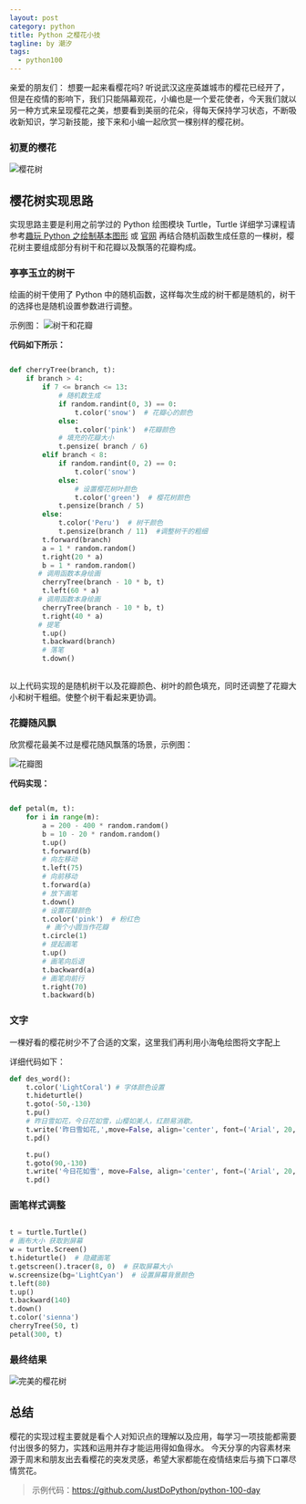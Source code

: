 ```yaml
---
layout: post
category: python
title: Python 之樱花小技
tagline: by 潮汐
tags:
  - python100
---
```


亲爱的朋友们：
	想要一起来看樱花吗? 听说武汉这座英雄城市的樱花已经开了，但是在疫情的影响下，我们只能隔幕观花，小编也是一个爱花使者，今天我们就以另一种方式来呈现樱花之美，想要看到美丽的花朵，得每天保持学习状态，不断吸收新知识，学习新技能，接下来和小编一起欣赏一棵别样的樱花树。

<!--more-->

### 初夏的樱花

![樱花树](https://img-blog.csdnimg.cn/20200323154207597.png?x-oss-process=image/watermark,type_ZmFuZ3poZW5naGVpdGk,shadow_10,text_aHR0cHM6Ly9ibG9nLmNzZG4ubmV0L3dlaXhpbl80MzEyOTc1MA==,size_16,color_FFFFFF,t_70)

## 樱花树实现思路

实现思路主要是利用之前学过的 Python 绘图模块 Turtle，Turtle 详细学习课程请参考[趣玩 Python 之绘制基本图形](https://mp.weixin.qq.com/s/zqoAZQ4aNzruXTd4QUGzmQ/) 或 [官网](https://docs.python.org/3/library/turtle.html) 再结合随机函数生成任意的一棵树，樱花树主要组成部分有树干和花瓣以及飘落的花瓣构成。

### 亭亭玉立的树干

绘画的树干使用了 Python 中的随机函数，这样每次生成的树干都是随机的，树干的选择也是随机设置参数进行调整。

示例图：
![树干和花瓣](https://img-blog.csdnimg.cn/20200323154330802.png?x-oss-process=image/watermark,type_ZmFuZ3poZW5naGVpdGk,shadow_10,text_aHR0cHM6Ly9ibG9nLmNzZG4ubmV0L3dlaXhpbl80MzEyOTc1MA==,size_16,color_FFFFFF,t_70)

**代码如下所示：**

```python

def cherryTree(branch, t):
    if branch > 4:
        if 7 <= branch <= 13:
            # 随机数生成
            if random.randint(0, 3) == 0:
                t.color('snow')  # 花瓣心的颜色
            else:
                t.color('pink')  #花瓣颜色
            # 填充的花瓣大小
            t.pensize( branch / 6)
        elif branch < 8:
            if random.randint(0, 2) == 0:
                t.color('snow')
            else:
                # 设置樱花树叶颜色
                t.color('green')  # 樱花树颜色
            t.pensize(branch / 5)
        else:
            t.color('Peru')  # 树干颜色
            t.pensize(branch / 11)  #调整树干的粗细
        t.forward(branch)
        a = 1 * random.random()
        t.right(20 * a)
        b = 1 * random.random()
       # 调用函数本身绘画　
        cherryTree(branch - 10 * b, t)
        t.left(60 * a)
       # 调用函数本身绘画
        cherryTree(branch - 10 * b, t)
        t.right(40 * a)
       # 提笔 
        t.up()
        t.backward(branch)
        # 落笔
        t.down()
        
```

以上代码实现的是随机树干以及花瓣颜色、树叶的颜色填充，同时还调整了花瓣大小和树干粗细。使整个树干看起来更协调。

### 花瓣随风飘

 欣赏樱花最美不过是樱花随风飘落的场景，示例图：

![花瓣图](https://img-blog.csdnimg.cn/2020032315443518.png?x-oss-process=image/watermark,type_ZmFuZ3poZW5naGVpdGk,shadow_10,text_aHR0cHM6Ly9ibG9nLmNzZG4ubmV0L3dlaXhpbl80MzEyOTc1MA==,size_16,color_FFFFFF,t_70)

**代码实现：**

```python

def petal(m, t):
    for i in range(m):
        a = 200 - 400 * random.random()
        b = 10 - 20 * random.random()
        t.up()
        t.forward(b)
        # 向左移动
        t.left(75)
        # 向前移动
        t.forward(a)
        # 放下画笔
        t.down()
        # 设置花瓣颜色
        t.color('pink')  # 粉红色
         # 画个小圆当作花瓣
        t.circle(1)
        # 提起画笔
        t.up()
        # 画笔向后退
        t.backward(a)
        # 画笔向前行
        t.right(70)
        t.backward(b)
```

### 文字

一棵好看的樱花树少不了合适的文案，这里我们再利用小海龟绘图将文字配上

详细代码如下：

```python
def des_word():
    t.color('LightCoral') # 字体颜色设置
    t.hideturtle()
    t.goto(-50,-130)
    t.pu()
    # 昨日雪如花，今日花如雪，山樱如美人，红颜易消歇。
    t.write('昨日雪如花,',move=False, align='center', font=('Arial', 20, 'normal'))
    t.pd()

    t.pu()
    t.goto(90,-130)
    t.write('今日花如雪', move=False, align='center', font=('Arial', 20, 'normal'))
    t.pd()

```


### 画笔样式调整

```python

t = turtle.Turtle()
# 画布大小 获取到屏幕
w = turtle.Screen()
t.hideturtle()  # 隐藏画笔
t.getscreen().tracer(8, 0)  # 获取屏幕大小
w.screensize(bg='LightCyan')  # 设置屏幕背景颜色
t.left(80)
t.up()
t.backward(140)
t.down()
t.color('sienna')
cherryTree(50, t)
petal(300, t)

```
### 最终结果

![完美的樱花树](https://img-blog.csdnimg.cn/20200324110105307.png?x-oss-process=image/watermark,type_ZmFuZ3poZW5naGVpdGk,shadow_10,text_aHR0cHM6Ly9ibG9nLmNzZG4ubmV0L3dlaXhpbl80MzEyOTc1MA==,size_16,color_FFFFFF,t_70)

## 总结

樱花的实现过程主要就是看个人对知识点的理解以及应用，每学习一项技能都需要付出很多的努力，实践和运用并存才能运用得如鱼得水。
今天分享的内容素材来源于周末和朋友出去看樱花的突发灵感，希望大家都能在疫情结束后与摘下口罩尽情赏花。


> 示例代码：<https://github.com/JustDoPython/python-100-day>
